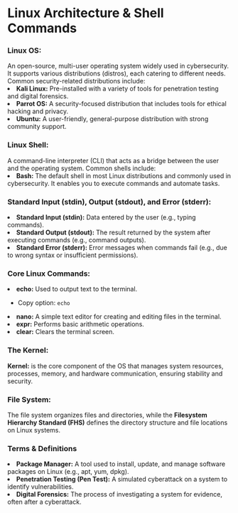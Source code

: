 

<h1>Linux Architecture & Shell Commands</h1>

<h3>Linux OS:</h3> An open-source, multi-user operating system widely used in cybersecurity. It supports various distributions (distros), each catering to different needs. Common security-related distributions include:

<li><strong>Kali Linux:</strong> Pre-installed with a variety of tools for penetration testing and digital forensics.</li>
<li><strong>Parrot OS:</strong> A security-focused distribution that includes tools for ethical hacking and privacy.</li>
<li><strong>Ubuntu:</strong> A user-friendly, general-purpose distribution with strong community support.</li>

<h3>Linux Shell:</h3> A command-line interpreter (CLI) that acts as a bridge between the user and the operating system. Common shells include:
<li><strong>Bash:</strong> The default shell in most Linux distributions and commonly used in cybersecurity. It enables you to execute commands and automate tasks.</li>

<h3>Standard Input (stdin), Output (stdout), and Error (stderr):</h3> 
<li><strong>Standard Input (stdin):</strong> Data entered by the user (e.g., typing commands).</li>
<li><strong>Standard Output (stdout):</strong> The result returned by the system after executing commands (e.g., command outputs).</li>
<li><strong>Standard Error (stderr):</strong> Error messages when commands fail (e.g., due to wrong syntax or insufficient permissions).</li>

<h3>Core Linux Commands:</h3>
<li><strong>echo:</strong> Used to output text to the terminal.</li> 

- Copy option: ```echo```
  
<li><strong>nano:</strong> A simple text editor for creating and editing files in the terminal.</li>
<li><strong>expr:</strong> Performs basic arithmetic operations.</li>
<li><strong>clear:</strong> Clears the terminal screen.</li>

<h3>The Kernel:</h3> 
<b>Kernel:</b> is the core component of the OS that manages system resources, processes, memory, and hardware communication, ensuring stability and security.
<h3>File System:</h3>
The file system organizes files and directories, while the <b>Filesystem Hierarchy Standard (FHS)</b> defines the directory structure and file locations on Linux systems.

<h3>Terms & Definitions</h3>
<li><b>Package Manager:</b> A tool used to install, update, and manage software packages on Linux (e.g., apt, yum, dpkg).</li>
<li><b>Penetration Testing (Pen Test):</b> A simulated cyberattack on a system to identify vulnerabilities.</li>
<li><b>Digital Forensics:</b> The process of investigating a system for evidence, often after a cyberattack.</li>



